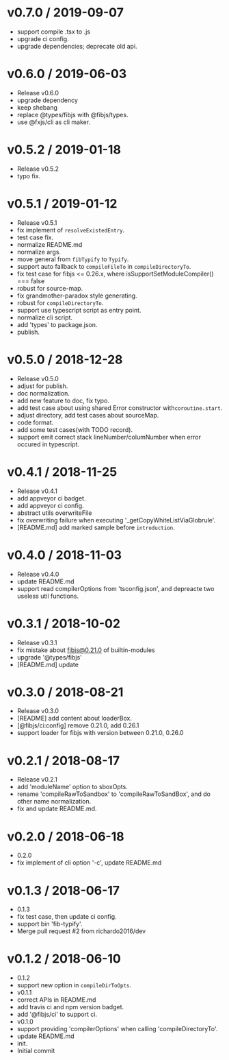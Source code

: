 
v0.7.0 / 2019-09-07
==================

  * support compile .tsx to .js
  * upgrade ci config.
  * upgrade dependencies; deprecate old api.

v0.6.0 / 2019-06-03
===================

  * Release v0.6.0
  * upgrade dependency
  * keep shebang
  * replace @types/fibjs with @fibjs/types.
  * use @fxjs/cli as cli maker.

v0.5.2 / 2019-01-18
===================

  * Release v0.5.2
  * typo fix.

v0.5.1 / 2019-01-12
===================

  * Release v0.5.1
  * fix implement of `resolveExistedEntry`.
  * test case fix.
  * normalize README.md
  * normalize args.
  * move general from `fibTypify` to `Typify`.
  * support auto fallback to `compileFileTo` in `compileDirectoryTo`.
  * fix test case for fibjs <= 0.26.x, where isSupportSetModuleCompiler() === false
  * robust for source-map.
  * fix grandmother-paradox style generating.
  * robust for `compileDirectoryTo`.
  * support use typescript script as entry point.
  * normalize cli script.
  * add 'types' to package.json.
  * publish.

v0.5.0 / 2018-12-28
===================

  * Release v0.5.0
  * adjust for publish.
  * doc normalization.
  * add new feature to doc, fix typo.
  * add test case about using shared Error constructor with`coroutine.start`.
  * adjust directory, add test cases about sourceMap.
  * code format.
  * add some test cases(with TODO record).
  * support emit correct stack lineNumber/columNumber when error occured in typescript.

v0.4.1 / 2018-11-25
===================

  * Release v0.4.1
  * add appveyor ci badget.
  * add appveyor ci config.
  * abstract utils overwriteFile
  * fix overwriting failure when executing '_getCopyWhiteListViaGlobrule'.
  * [README.md] add marked sample before `introduction`.

v0.4.0 / 2018-11-03
===================

  * Release v0.4.0
  * update README.md
  * support read compilerOptions from 'tsconfig.json', and depreacte two useless util functions.

v0.3.1 / 2018-10-02
===================

  * Release v0.3.1
  * fix mistake about fibjs@0.21.0 of builtin-modules
  * upgrade '@types/fibjs'
  * [README.md] update

v0.3.0 / 2018-08-21
===================

  * Release v0.3.0
  * [README] add content about loaderBox.
  * [@fibjs/ci:config] remove 0.21.0, add 0.26.1
  * support loader for fibjs with version between 0.21.0, 0.26.0

v0.2.1 / 2018-08-17
===================

  * Release v0.2.1
  * add 'moduleName' option to sboxOpts.
  * rename 'compileRawToSandbox' to 'compileRawToSandBox', and do other name normalization.
  * fix and update README.md.

v0.2.0 / 2018-06-18
===================

  * 0.2.0
  * fix implement of  cli option '-c', update README.md

v0.1.3 / 2018-06-17
===================

  * 0.1.3
  * fix test case, then update ci config.
  * support bin 'fib-typify'.
  * Merge pull request #2 from richardo2016/dev

v0.1.2 / 2018-06-10
===================

  * 0.1.2
  * support new option in `compileDirToOpts`.
  * v0.1.1
  * correct APIs in README.md
  * add travis ci and npm version badget.
  * add '@fibjs/ci' to support ci.
  * v0.1.0
  * support providing 'compilerOptions' when calling 'compileDirectoryTo'.
  * update README.md
  * init.
  * Initial commit
